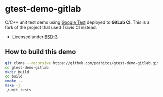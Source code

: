 # gtest-demo-gitlab

C/C++ unit test demo using [Google
Test](https://code.google.com/p/googletest) deployed to
__GitLab CI__. This is a fork of the project that used
Travis CI instead.

- Licensed under [BSD-3](../master/LICENSE)


## How to build this demo

```sh
git clone --recursive https://github.com/pothitos/gtest-demo-gitlab.git
cd gtest-demo-gitlab
mkdir build
cd build
cmake ..
make -j
./unit_tests
```
